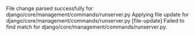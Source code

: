File change parsed successfully for django/core/management/commands/runserver.py
Applying file update for django/core/management/commands/runserver.py
[file-update] Failed to find match for django/core/management/commands/runserver.py.
